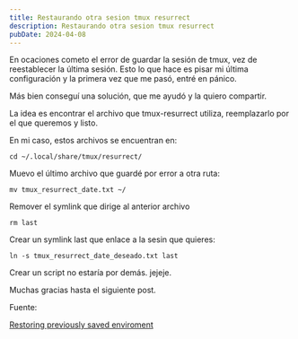 ```yaml
---
title: Restaurando otra sesion tmux resurrect
description: Restaurando otra sesion tmux resurrect
pubDate: 2024-04-08
---
```


En ocaciones cometo el error de guardar la sesión de tmux,
vez de reestablecer la última sesión. Esto lo que hace es 
pisar mi última configuración y la primera vez que me pasó,
entré en pánico. 

Más bien conseguí una solución, que me ayudó y la quiero
compartir.

La idea es encontrar el archivo que tmux-resurrect utiliza, 
reemplazarlo por el que queremos y listo. 

En mi caso, estos archivos se encuentran en: 

    cd ~/.local/share/tmux/resurrect/

Muevo el último archivo que guardé por error a otra ruta:

    mv tmux_resurrect_date.txt ~/

Remover el symlink que dirige al anterior archivo

    rm last

Crear un symlink last que enlace a la sesin que quieres:

    ln -s tmux_resurrect_date_deseado.txt last

Crear un script no estaría por demás. jejeje.

Muchas gracias hasta el siguiente post.

Fuente:

[Restoring previously saved enviroment](https://github.com/tmux-plugins/tmux-resurrect/blob/master/docs/restoring_previously_saved_environment.md)
